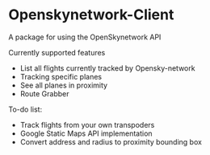 # Openskynetwork-Client

A package for using the OpenSkynetwork API

Currently supported features

* List all flights currently tracked by Opensky-network
* Tracking specific planes
* See all planes in proximity
* Route Grabber

To-do list:
* Track flights from your own transpoders
* Google Static Maps API implementation
* Convert address and radius to proximity bounding box
